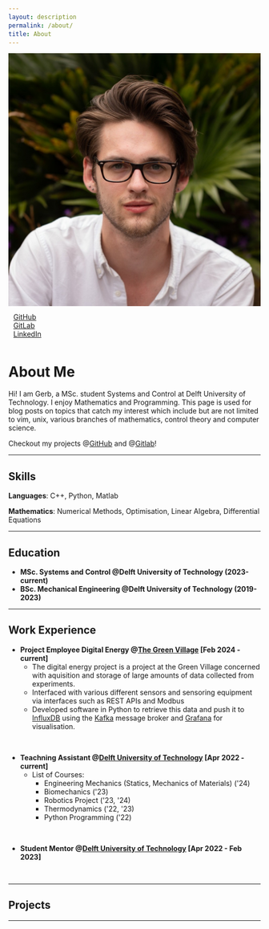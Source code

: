 ```yaml
---
layout: description
permalink: /about/
title: About
---
```

<div class="container">
  <div class="col left-col">
    <div class="circ-image center">
      <img src="/assets/images/ProfielFotoJuni2022.jpg">  </div>
      <div class="center" style="padding: 10px;">
        <a href="https://github.com/Gerb-Voogt" class="profile-link">
        <!-- <img src="/assets/images/github-mark.png" style="height: 1em;"> -->
        GitHub</a> <br/>
        <a href="https://gitlab.com/Gerb-Voogt" class="profile-link">
        <!-- <img src="/assets/images/github-mark.png" style="height: 1em;"> -->
        GitLab</a> <br/>
        <a href="https://www.linkedin.com/in/gerben-voogt/" class="profile-link">
        <!-- <img src="/assets/images/github-mark.png" style="height: 1em;"> -->
        LinkedIn </a> <br/>
      </div>
    </div>
  <div class="col right-col">
    <h1> About Me </h1>
    <p> 
      Hi! I am Gerb, a MSc. student Systems and Control at Delft University of Technology. I enjoy Mathematics and Programming. This page is used for blog posts on topics that catch my interest which include but are not limited to vim, unix, various branches of mathematics, control theory and computer science. 
    </p>
    <p> 
      Checkout my projects @<a href="https://www.github.com/Gerb-Voogt/" class="profile-link">GitHub</a> and @<a href="https://www.gitlab.com/Gerb-Voogt/" class="profile-link">Gitlab</a>!</p>
  </div>
</div>

---
## Skills

**Languages**: C++, Python, Matlab

**Mathematics**: Numerical Methods, Optimisation, Linear Algebra, Differential Equations

---
## Education

- **MSc. Systems and Control @Delft University of Technology (2023-current)**
- **BSc. Mechanical Engineering @Delft University of Technology (2019-2023)**

---
## Work Experience

- **Project Employee Digital Energy @[The Green Village](https://www.thegreenvillage.org/) [Feb 2024 - current]**
  - The digital energy project is a project at the Green Village concerned with aquisition and storage of large amounts of data collected from experiments. 
  - Interfaced with various different sensors and sensoring equipment via interfaces such as REST APIs and Modbus
  - Developed software in Python to retrieve this data and push it to [InfluxDB](https://www.influxdata.com/) using the [Kafka](https://kafka.apache.org/) message broker and [Grafana](https://grafana.com/) for visualisation.

<br>


- **Teachning Assistant @[Delft University of Technology](https://www.tudelft.nl/en/) [Apr 2022 - current]**
  - List of Courses:
    - Engineering Mechanics (Statics, Mechanics of Materials) ('24)
    - Biomechanics ('23)
    - Robotics Project ('23, '24)
    - Thermodynamics ('22, '23)
    - Python Programming ('22)

<br>


- **Student Mentor @[Delft University of Technology](https://www.tudelft.nl/en/) [Apr 2022 - Feb 2023]**

<br>



---
## Projects

---
